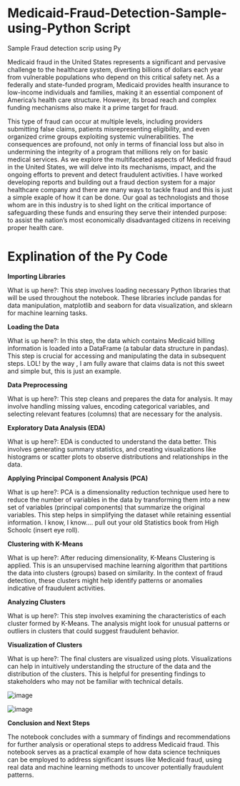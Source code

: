 # Medicaid-Fraud-Detection-Sample-using-Python Script
Sample Fraud detection scrip using Py

Medicaid fraud in the United States represents a significant and pervasive challenge to the healthcare system, diverting billions of dollars each year from vulnerable populations who depend on this critical safety net. As a federally and state-funded program, Medicaid provides health insurance to low-income individuals and families, making it an essential component of America’s health care structure. However, its broad reach and complex funding mechanisms also make it a prime target for fraud.

This type of fraud can occur at multiple levels, including providers submitting false claims, patients misrepresenting eligibility, and even organized crime groups exploiting systemic vulnerabilities. The consequences are profound, not only in terms of financial loss but also in undermining the integrity of a program that millions rely on for basic medical services. As we explore the multifaceted aspects of Medicaid fraud in the United States, we will delve into its mechanisms, impact, and the ongoing efforts to prevent and detect fraudulent activities. I have worked developing reports and building out a fraud dection system for a major healthcare company and there are many ways to tackle fraud and this is just a simple exaple of how it can be done.  Our goal as technologists and those whom are in this industry is to shed light on the critical importance of safeguarding these funds and ensuring they serve their intended purpose: to assist the nation’s most economically disadvantaged citizens in receiving proper health care. 


# Explination of the Py Code

**Importing Libraries**

What is up here?: This step involves loading necessary Python libraries that will be used throughout the notebook. These libraries include pandas for data manipulation, matplotlib and seaborn for data visualization, and sklearn for machine learning tasks. 

**Loading the Data**

What is up here?: In this step, the data which contains Medicaid billing information is loaded into a DataFrame (a tabular data structure in pandas). This step is crucial for accessing and manipulating the data in subsequent steps. LOL! by the way , I am fully aware that claims data is not this sweet and simple but, this is just an example. 

**Data Preprocessing**

What is up here?: This step cleans and prepares the data for analysis. It may involve handling missing values, encoding categorical variables, and selecting relevant features (columns) that are necessary for the analysis.

**Exploratory Data Analysis (EDA)**

What is up here?: EDA is conducted to understand the data better. This involves generating summary statistics, and creating visualizations like histograms or scatter plots to observe distributions and relationships in the data.

**Applying Principal Component Analysis (PCA)**

What is up here?: PCA is a dimensionality reduction technique used here to reduce the number of variables in the data by transforming them into a new set of variables (principal components) that summarize the original variables. This step helps in simplifying the dataset while retaining essential information. I know, I know.... pull out your old Statistics book from High Schoolc (insert eye roll).


**Clustering with K-Means**

What is up here?: After reducing dimensionality, K-Means Clustering is applied. This is an unsupervised machine learning algorithm that partitions the data into clusters (groups) based on similarity. In the context of fraud detection, these clusters might help identify patterns or anomalies indicative of fraudulent activities.

**Analyzing Clusters**

What is up here?: This step involves examining the characteristics of each cluster formed by K-Means. The analysis might look for unusual patterns or outliers in clusters that could suggest fraudulent behavior.

**Visualization of Clusters**

What is up here?: The final clusters are visualized using plots. Visualizations can help in intuitively understanding the structure of the data and the distribution of the clusters. This is helpful for presenting findings to stakeholders who may not be familiar with technical details.

![image](https://github.com/Blass2000/Medicaid-Fraud-Detection-Sample-using-Py/assets/89789502/b60a18dc-16c7-4689-a71a-58a95f05a485)



![image](https://github.com/Blass2000/Medicaid-Fraud-Detection-Sample-using-Py/assets/89789502/b0702d0c-ff02-4f44-9083-0da08d3beb78)



**Conclusion and Next Steps**

The notebook concludes with a summary of findings and recommendations for further analysis or operational steps to address Medicaid fraud.
This notebook serves as a practical example of how data science techniques can be employed to address significant issues like Medicaid fraud, using real data and machine learning methods to uncover potentially fraudulent patterns.
